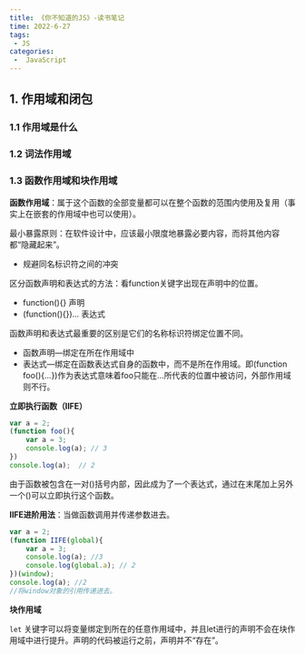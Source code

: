 ```yaml
---
title: 《你不知道的JS》-读书笔记
time: 2022-6-27
tags:
 - JS
categories:
 -  JavaScript
---
```


## 1. 作用域和闭包

### 1.1 作用域是什么



### 1.2 词法作用域



### 1.3 函数作用域和块作用域

**函数作用域**：属于这个函数的全部变量都可以在整个函数的范围内使用及复用（事实上在嵌套的作用域中也可以使用）。

最小暴露原则：在软件设计中，应该最小限度地暴露必要内容，而将其他内容都“隐藏起来”。

* 规避同名标识符之间的冲突

区分函数声明和表达式的方法：看function关键字出现在声明中的位置。

* function(){}   声明
* (function(){})...  表达式

函数声明和表达式最重要的区别是它们的名称标识符绑定位置不同。

* 函数声明—绑定在所在作用域中
* 表达式—绑定在函数表达式自身的函数中，而不是所在作用域。即(function foo(){...})作为表达式意味着foo只能在...所代表的位置中被访问，外部作用域则不行。

**立即执行函数（IIFE）**

```js
var a = 2;
(function foo(){
    var a = 3;
    console.log(a); // 3
})
console.log(a);  // 2
```



由于函数被包含在一对()括号内部，因此成为了一个表达式，通过在末尾加上另外一个()可以立即执行这个函数。

**IIFE进阶用法**：当做函数调用并传递参数进去。

```js
var a = 2;
(function IIFE(global){
    var a = 3;
    console.log(a); //3
    console.log(global.a); // 2
})(window);
console.log(a); //2
//将window对象的引用传递进去。
```

**块作用域**

`let` 关键字可以将变量绑定到所在的任意作用域中，并且let进行的声明不会在块作用域中进行提升。声明的代码被运行之前，声明并不“存在”。